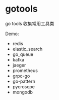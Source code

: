# gotools
go tools 收集常用工具类

Demo:
- redis
- elastic_search 
- go_queue
- kafka
- jaeger
- prometheus
- grpc-go
- go-pattern
- pycroscpe
- mongodb

